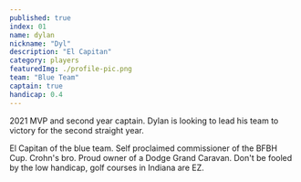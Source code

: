 ```yaml
---
published: true
index: 01
name: dylan
nickname: "Dyl"
description: "El Capitan"
category: players
featuredImg: ./profile-pic.png
team: "Blue Team"
captain: true
handicap: 0.4
---
```


<!-- const { nodes } = allMdx() -->
<!-- <MDXRenderer>{props.pageContext.frontmatter.blog}</MDXRenderer> -->

2021 MVP and second year captain. Dylan is looking to lead his team to victory for the second straight year. 

El Capitan of the blue team. Self proclaimed commissioner of the BFBH Cup. 
Crohn's bro. Proud owner of a Dodge Grand Caravan. Don't be fooled by the low handicap, golf courses in Indiana are EZ.
